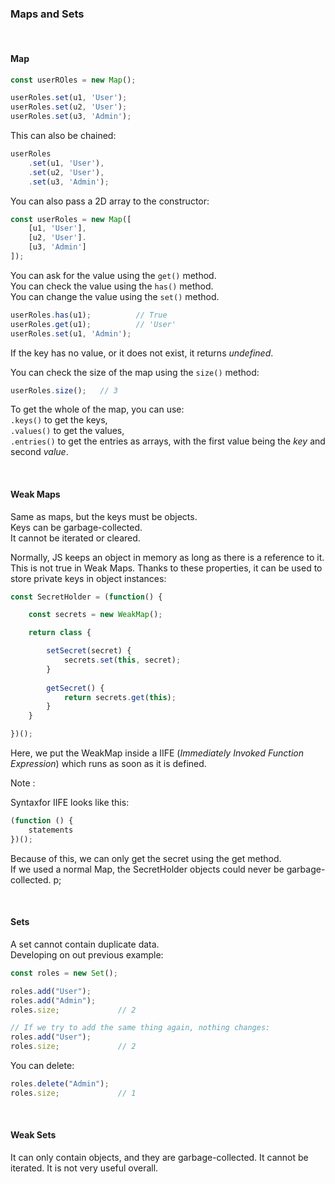 

### Maps and Sets

&nbsp;

#### Map

```js
const userROles = new Map();

userRoles.set(u1, 'User');
userRoles.set(u2, 'User');
userRoles.set(u3, 'Admin');
```

This can also be chained:

```js
userRoles
	.set(u1, 'User'),
	.set(u2, 'User'),
	.set(u3, 'Admin');
```

You can also pass a 2D array to the constructor:

```js
const userRoles = new Map([
	[u1, 'User'],
	[u2, 'User'].
	[u3, 'Admin']
]);
```


You can ask for the value using the `get()` method.      
You can check the value using the `has()` method.     
You can change the value using the `set()` method.      

```js
userRoles.has(u1);			// True
userRoles.get(u1);			// 'User'
userRoles.set(u1, 'Admin');
```
If the key has no value, or it does not exist, it returns _undefined_.


You can check the size of the map using the `size()` method:

```js
userRoles.size();	// 3
```

To get the whole of the map, you can use:      
`.keys()` to get the keys,      
`.values()` to get the values,      
`.entries()` to get the entries as arrays, with the first value being the _key_ and second _value_.

&nbsp;

#### Weak Maps

Same as maps, but the keys must be objects.         
Keys can be garbage-collected.       
It cannot be iterated or cleared.   

Normally, JS keeps an object in memory as long as there is a reference to it. This is not true in Weak Maps.
Thanks to these properties, it can be used to store private keys in object instances:


```js
const SecretHolder = (function() {

	const secrets = new WeakMap();

	return class {

		setSecret(secret) {
			secrets.set(this, secret);
		}
		
		getSecret() {
			return secrets.get(this);
		}
	}

})();
```

Here, we put the WeakMap inside a IIFE (_Immediately Invoked Function Expression_) which runs as soon as it is defined.          

Note :        

Syntaxfor IIFE looks like this:

```js
(function () {
	statements
})();
```

Because of this, we can only get the secret using the get method.      
If we used a normal Map, the SecretHolder objects could never be garbage-collected.
p;

&nbsp;


#### Sets


A set cannot contain duplicate data.      
Developing on out previous example:

```js
const roles = new Set();

roles.add("User");
roles.add("Admin");
roles.size;				// 2

// If we try to add the same thing again, nothing changes:
roles.add("User");
roles.size;				// 2
```
You can delete:

```js
roles.delete("Admin");
roles.size;				// 1
```

&nbsp;


#### Weak Sets


It can only contain objects, and they are garbage-collected. 
It cannot be iterated. It is not very useful overall.




